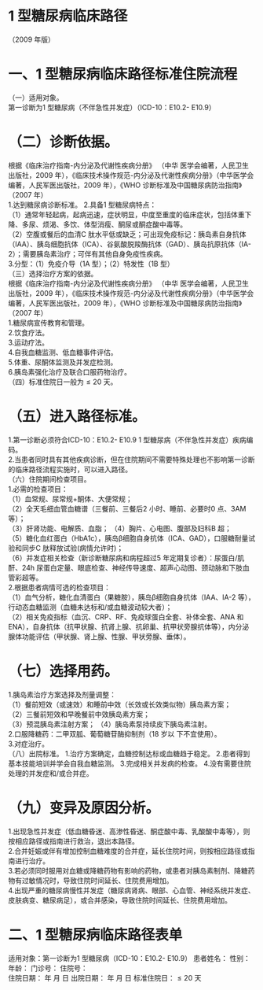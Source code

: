 # 1 型糖尿病临床路径  
（2009 年版）  
# 一、1 型糖尿病临床路径标准住院流程  
（一）适用对象。  
第一诊断为1 型糖尿病（不伴急性并发症）（ICD-10：E10.2- E10.9）  
# （二）诊断依据。  
根据《临床治疗指南-内分泌及代谢性疾病分册》 （中华 医学会编著，人民卫生出版社，2009 年），《临床技术操作规范-内分泌及代谢性疾病分册》（中华医学会编著，人民军医出版社，2009 年），《WHO 诊断标准及中国糖尿病防治指南》（2007 年）  
1.达到糖尿病诊断标准。 2.具备1 型糖尿病特点：  
（1）通常年轻起病，起病迅速，症状明显，中度至重度的临床症状，包括体重下降、多尿、烦渴、多饮、体型消瘦、酮尿或酮症酸中毒等。  
（2）空腹或餐后的血清C 肽水平低或缺乏；可出现免疫标记：胰岛素自身抗体（IAA）、胰岛细胞抗体（ICA）、谷氨酸脱羧酶抗体（GAD）、胰岛抗原抗体（IA-2）；需要胰岛素治疗；可伴有其他自身免疫性疾病。  
3.分型：（1）免疫介导（1A 型）；（2）特发性（1B 型）  
（三）选择治疗方案的依据。  
根据《临床治疗指南-内分泌及代谢性疾病分册》 （中华 医学会编著，人民卫生出版社，2009 年），《临床技术操作规范-内分泌及代谢性疾病分册》（中华医学会编著，人民军医出版社，2009 年），《WHO 诊断标准及中国糖尿病防治指南》（2007 年）  
1.糖尿病宣传教育和管理。  
2.饮食疗法。  
3.运动疗法。  
4.自我血糖监测、低血糖事件评估。  
5.体重、尿酮体监测及并发症检测。  
6.胰岛素强化治疗及联合口服药物治疗。  
（四）标准住院日一般为${\leqslant}20$ 天。  
# （五）进入路径标准。  
1.第一诊断必须符合ICD-10：E10.2- E10.9 1 型糖尿病（不伴急性并发症）疾病编码。  
2.当患者同时具有其他疾病诊断，但在住院期间不需要特殊处理也不影响第一诊断的临床路径流程实施时，可以进入路径。  
（六）住院期间检查项目。  
1.必需的检查项目：  
（1）血常规、尿常规$+$酮体、大便常规；  
（2）全天毛细血管血糖谱（三餐前、三餐后2 小时、睡前、必要时0 点、3AM 等）；  
（3）肝肾功能、电解质、血脂； （4）胸片、心电图、腹部及妇科B 超；  
（5）糖化血红蛋白（HbA1c），胰岛β细胞自身抗体（ICA、GAD），口服糖耐量试验和同步C 肽释放试验(病情允许时)；  
（6）并发症相关检查（新诊断糖尿病和病程超过5 年定期复诊者）：尿蛋白/肌酐、24h 尿蛋白定量、眼底检查、神经传导速度、超声心动图、颈动脉和下肢血管彩超等。  
2.根据患者病情可选的检查项目：  
（1）血气分析，糖化血清蛋白（果糖胺），胰岛β细胞自身抗体（IAA、IA-2 等），行动态血糖监测（血糖未达标和/或血糖波动较大者）；  
（2）相关免疫指标（血沉、CRP、RF、免疫球蛋白全套、补体全套、ANA 和ENA），自身抗体（抗甲状腺、抗肾上腺、抗卵巢、抗甲状旁腺抗体等），内分泌腺体功能评估（甲状腺、肾上腺、性腺、甲状旁腺、垂体）。  
# （七）选择用药。  
1.胰岛素治疗方案选择及剂量调整：  
（1）餐前短效（或速效）和睡前中效（长效或长效类似物）胰岛素方案；  
（2）三餐前短效和早晚餐前中效胰岛素方案；  
（3）预混胰岛素注射方案； （4）胰岛素泵持续皮下胰岛素注射。  
2.口服降糖药：二甲双胍、葡萄糖苷酶抑制剂（18 岁以 下不宜使用）。  
3.对症治疗。  
（八）出院标准。 1.治疗方案确定，血糖控制达标或血糖趋于稳定。 2.患者得到基本技能培训并学会自我血糖监测。 3.完成相关并发病的检查。 4.没有需要住院处理的并发症和/或合并症。  
# （九）变异及原因分析。  
1.出现急性并发症（低血糖昏迷、高渗性昏迷、酮症酸中毒、乳酸酸中毒等），则按相应路径或指南进行救治，退出本路径。  
2.合并妊娠或伴有增加控制血糖难度的合并症，延长住院时间，则按相应路径或指南进行治疗。  
3.若必须同时服用对血糖或降糖药物有影响的药物，或患者对胰岛素制剂、降糖药物有过敏情况时，导致住院时间延长、住院费用增加。  
4.出现严重的糖尿病慢性并发症（糖尿病肾病、眼部、心血管、神经系统并发症、皮肤病变、糖尿病足），或合并感染，导致住院时间延长、住院费用增加。  
# 二、1 型糖尿病临床路径表单  
适用对象：第一诊断为1 型糖尿病（ICD-10：E10.2- E10.9） 患者姓名：        性别：     年龄：    门诊号：        住院号：  
住院日期：   年  月  日    出院日期：  年  月  日   标准住院日：${\leqslant}20$ 天  
